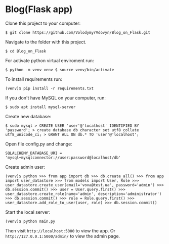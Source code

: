 # Blog(Flask app)

Clone this project to your computer:

`
    $ git clone https://github.com/VolodymyrVdovyn/Blog_on_Flask.git
`

Navigate to the folder with this project.

`
	$ cd Blog_on_Flask
`

For activate python virtual enviroment run:

`
    $ python -m venv venv
    $ source venv/bin/activate
`

To install requirements run:

`
    (venv)$ pip install -r requirements.txt
`

If you don't have MySQL on your computer, run:

`
    $ sudo apt install mysql-server
`

Create new database:

`
    $ sudo mysql
    > CREATE USER 'user'@'localhost' IDENTIFIED BY 'password';
	> create database db character set utf8 collate utf8_unicode_ci;
	> GRANT ALL ON db.* TO 'user'@'localhost';
`

Open file config.py and change:

`
	SQLALCHEMY_DATABASE_URI = 'mysql+mysqlconnector://user:password@localhost/db'
`

Create admin user:

`
	(venv)$ python
	>>> from app import db
	>>> db.create_all()
	>>> from app import user_datastore
	>>> from models import User, Role
	>>> user_datastore.create_user(email='vova@test.ua', password='admin')
	>>> db.session.commit()
	>>> user = User.query.first()
	>>> user_datastore.create_role(name='admin', description='administrator')
	>>> db.session.commit()
	>>> role = Role.query.first()
	>>> user_datastore.add_role_to_user(user, role)
	>>> db.session.commit()
`

Start the local server:

`
    (venv)$ python main.py
`

Then visit `http://localhost:5000` to view the app.
Or `http://127.0.0.1:5000/admin/` to view the admin page.